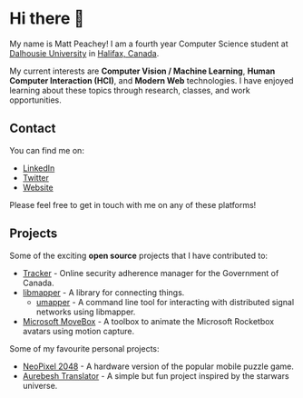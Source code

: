 # Hi there 👋

My name is Matt Peachey!  I am a fourth year Computer Science student at [Dalhousie University](https://www.dal.ca/faculty/computerscience.html) in [Halifax, Canada](https://en.wikipedia.org/wiki/Halifax,_Nova_Scotia).

My current interests are **Computer Vision / Machine Learning**, **Human Computer Interaction (HCI)**, and **Modern Web** technologies.  I have enjoyed learning about these topics through research, classes, and work opportunities.

## Contact 
You can find me on:
* [LinkedIn](https://www.linkedin.com/in/matt-peachey-02bb11152/) 
* [Twitter](https://twitter.com/MattPeachey3)
* [Website](http://mattpeachey.ca)

Please feel free to get in touch with me on any of these platforms!

## Projects

Some of the exciting **open source** projects that I have contributed to: 
* [Tracker](https://github.com/canada-ca/tracker) - Online security adherence manager for the Government of Canada.
* [libmapper](https://github.com/libmapper/libmapper/) - A library for connecting things.
  * [umapper](https://github.com/malloch/umapper) - A command line tool for interacting with distributed signal networks using libmapper. 
* [Microsoft MoveBox](https://github.com/microsoft/MoveBox-for-Microsoft-Rocketbox) - A toolbox to animate the Microsoft Rocketbox avatars using motion capture. 

Some of my favourite personal projects:
* [NeoPixel 2048](https://github.com/peacheym/NeoPixel2048) - A hardware version of the popular mobile puzzle game.
* [Aurebesh Translator](https://github.com/peacheym/aurebesh_translator) - A simple but fun project inspired by the starwars universe.
